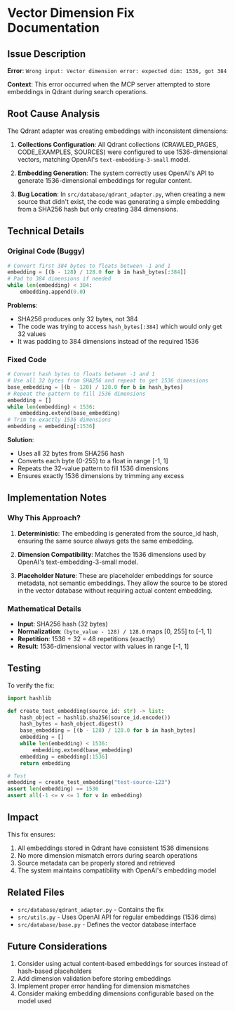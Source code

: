 # Vector Dimension Fix Documentation

## Issue Description

**Error**: `Wrong input: Vector dimension error: expected dim: 1536, got 384`

**Context**: This error occurred when the MCP server attempted to store embeddings in Qdrant during search operations.

## Root Cause Analysis

The Qdrant adapter was creating embeddings with inconsistent dimensions:

1. **Collections Configuration**: All Qdrant collections (CRAWLED_PAGES, CODE_EXAMPLES, SOURCES) were configured to use 1536-dimensional vectors, matching OpenAI's `text-embedding-3-small` model.

2. **Embedding Generation**: The system correctly uses OpenAI's API to generate 1536-dimensional embeddings for regular content.

3. **Bug Location**: In `src/database/qdrant_adapter.py`, when creating a new source that didn't exist, the code was generating a simple embedding from a SHA256 hash but only creating 384 dimensions.

## Technical Details

### Original Code (Buggy)

```python
# Convert first 384 bytes to floats between -1 and 1
embedding = [(b - 128) / 128.0 for b in hash_bytes[:384]]
# Pad to 384 dimensions if needed
while len(embedding) < 384:
    embedding.append(0.0)
```

**Problems**:

- SHA256 produces only 32 bytes, not 384
- The code was trying to access `hash_bytes[:384]` which would only get 32 values
- It was padding to 384 dimensions instead of the required 1536

### Fixed Code

```python
# Convert hash bytes to floats between -1 and 1
# Use all 32 bytes from SHA256 and repeat to get 1536 dimensions
base_embedding = [(b - 128) / 128.0 for b in hash_bytes]
# Repeat the pattern to fill 1536 dimensions
embedding = []
while len(embedding) < 1536:
    embedding.extend(base_embedding)
# Trim to exactly 1536 dimensions
embedding = embedding[:1536]
```

**Solution**:

- Uses all 32 bytes from SHA256 hash
- Converts each byte (0-255) to a float in range [-1, 1]
- Repeats the 32-value pattern to fill 1536 dimensions
- Ensures exactly 1536 dimensions by trimming any excess

## Implementation Notes

### Why This Approach?

1. **Deterministic**: The embedding is generated from the source_id hash, ensuring the same source always gets the same embedding.

2. **Dimension Compatibility**: Matches the 1536 dimensions used by OpenAI's text-embedding-3-small model.

3. **Placeholder Nature**: These are placeholder embeddings for source metadata, not semantic embeddings. They allow the source to be stored in the vector database without requiring actual content embedding.

### Mathematical Details

- **Input**: SHA256 hash (32 bytes)
- **Normalization**: `(byte_value - 128) / 128.0` maps [0, 255] to [-1, 1]
- **Repetition**: 1536 ÷ 32 = 48 repetitions (exactly)
- **Result**: 1536-dimensional vector with values in range [-1, 1]

## Testing

To verify the fix:

```python
import hashlib

def create_test_embedding(source_id: str) -> list:
    hash_object = hashlib.sha256(source_id.encode())
    hash_bytes = hash_object.digest()
    base_embedding = [(b - 128) / 128.0 for b in hash_bytes]
    embedding = []
    while len(embedding) < 1536:
        embedding.extend(base_embedding)
    embedding = embedding[:1536]
    return embedding

# Test
embedding = create_test_embedding("test-source-123")
assert len(embedding) == 1536
assert all(-1 <= v <= 1 for v in embedding)
```

## Impact

This fix ensures:

1. All embeddings stored in Qdrant have consistent 1536 dimensions
2. No more dimension mismatch errors during search operations
3. Source metadata can be properly stored and retrieved
4. The system maintains compatibility with OpenAI's embedding model

## Related Files

- `src/database/qdrant_adapter.py` - Contains the fix
- `src/utils.py` - Uses OpenAI API for regular embeddings (1536 dims)
- `src/database/base.py` - Defines the vector database interface

## Future Considerations

1. Consider using actual content-based embeddings for sources instead of hash-based placeholders
2. Add dimension validation before storing embeddings
3. Implement proper error handling for dimension mismatches
4. Consider making embedding dimensions configurable based on the model used
